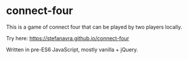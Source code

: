 # connect-four

This is a game of connect four that can be played by two players locally.

Try here: https://stefanavra.github.io/connect-four

Written in pre-ES6 JavaScript, mostly vanilla + jQuery.
